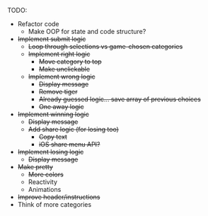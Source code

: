 TODO:
- Refactor code
	- Make OOP for state and code structure?
- ~~Implement submit logic~~
	- ~~Loop through selections vs game-chosen categories~~
	- ~~Implement right logic~~
		- ~~Move category to top~~
		- ~~Make unclickable~~
	- ~~Implement wrong logic~~
		- ~~Display message~~
		- ~~Remove tiger~~
		- ~~Already guessed logic... save array of previous choices~~
		- ~~One away logic~~
- ~~Implement winning logic~~
	- ~~Display message~~
	- ~~Add share logic (for losing too)~~
		- ~~Copy text~~
		- ~~iOS share menu API?~~
- ~~Implement losing logic~~
	- ~~Display message~~
- ~~Make pretty~~
	- ~~More colors~~
	- Reactivity
	- Animations
- ~~Improve header/instructions~~
- Think of more categories
